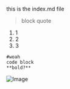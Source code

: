 this is the index.md file

>block
>quote

1. 1
2. 2
3. 3

```
#woah
code block
**bold?**
```

![Image](https://upload.wikimedia.org/wikipedia/commons/thumb/b/b6/Image_created_with_a_mobile_phone.png/1200px-Image_created_with_a_mobile_phone.png)
